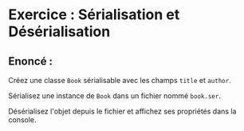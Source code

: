 # Exercice  : Sérialisation et Désérialisation
## Enoncé :
Créez une classe `Book` sérialisable avec les champs `title` et `author`.

Sérialisez une instance de `Book` dans un fichier nommé `book.ser`.

Désérialisez l'objet depuis le fichier et affichez ses propriétés dans la console.